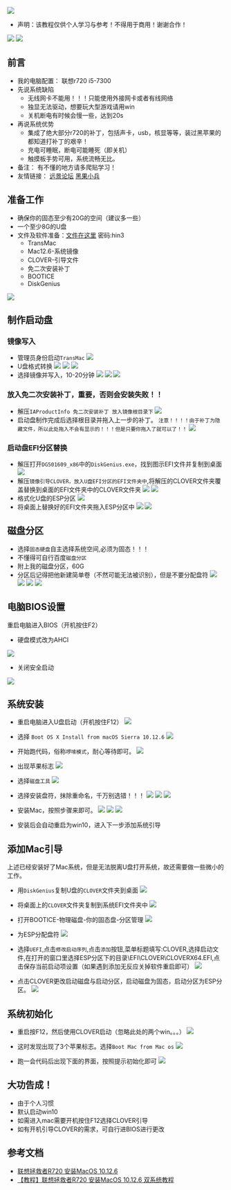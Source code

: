 ![](https://i.loli.net/2018/12/30/5c289373e8dcf.png)

- 声明：该教程仅供个人学习与参考！不得用于商用！谢谢合作！

<!--more-->
![](https://i.loli.net/2018/12/30/5c2893802c1bd.png)
![](https://i.loli.net/2018/12/30/5c28938d3302b.png)

## 前言

- 我的电脑配置：
联想r720 i5-7300
- 先说系统缺陷
    - 无线网卡不能用！！！只能使用外接网卡或者有线网络
    - 独显无法驱动，想要玩大型游戏请用win
    - 关机断电有时候会慢一些，达到20s
- 再说系统优势
    - 集成了绝大部分r720的补丁，包括声卡，usb，核显等等，装过黑苹果的都知道打补丁的艰辛！
    - 充电可睡眠，断电可能睡死（即关机）
    - 触摸板手势可用，系统流畅无比。
- 备注：
有不懂的地方请多爬贴学习！
- 友情链接：
[远景论坛](http://bbs.pcbeta.com/index.php?gid=86)
[黑果小兵](https://blog.daliansky.net/)

## 准备工作
- 确保你的固态至少有20G的空间（建议多一些）
- 一个至少8G的U盘
- 文件及软件准备：[文件在这里](https://pan.baidu.com/s/1KQ_5CeHp_S_tAB6ObytCOg) 
密码:hin3
    - TransMac
    - Mac12.6-系统镜像
    - CLOVER-引导文件
    - 免二次安装补丁
    - BOOTICE
    - DiskGenius

![](https://i.loli.net/2018/12/30/5c289396beb5d.png)

## 制作启动盘

### 镜像写入
- 管理员身份启动`TransMac`
![](https://i.loli.net/2018/12/30/5c2893a00f310.png)
- U盘格式转换
![](https://i.loli.net/2018/12/30/5c2893a7075e5.png)
![](https://i.loli.net/2018/12/30/5c2893ba14efb.png)
![](https://i.loli.net/2018/12/30/5c2893c4e5bc3.png)
- 选择镜像并写入，10-20分钟
![](https://i.loli.net/2018/12/30/5c2893cc33ac1.png)
![](https://i.loli.net/2018/12/30/5c2893d1d56c8.png)
![](https://i.loli.net/2018/12/30/5c2893d9034ee.png)

### 放入免二次安装补丁，重要，否则会安装失败！！
- 解压`IAProductInfo 免二次安装补丁 放入镜像根目录下`
![](https://i.loli.net/2018/12/30/5c2893e3629df.png)
- 启动盘制作完成后选择根目录并拖入上一步的补丁。
`注意！！！！由于补丁为隐藏文件，所以此处拖入不会有显示的！！！但是只要你拖入了就可以了！！`
![](https://i.loli.net/2018/12/30/5c2893eec735c.png)

### 启动盘EFI分区替换
- 解压打开`DG501609_x86`中的`DiskGenius.exe`，找到图示EFI文件并复制到桌面
![](https://i.loli.net/2018/12/30/5c2893f77e6d9.png)
- 解压`镜像引导CLOVER，放入U盘EFI分区的EFI文件夹中`,将解压的CLOVER文件夹覆盖替换到桌面的EFI文件夹中的CLOVER文件夹
![](https://i.loli.net/2018/12/30/5c2893fec2c15.png)
![](https://i.loli.net/2018/12/30/5c28940472399.png)
- 格式化U盘的ESP分区
![](https://i.loli.net/2018/12/30/5c28940fab105.png)
- 将桌面上替换好的EFI文件夹拖入ESP分区中
![](https://i.loli.net/2018/12/30/5c289416a86f3.png)
![](https://i.loli.net/2018/12/30/5c28941fd66bb.png)

## 磁盘分区
- 选择`固态硬盘`自主选择系统空间,必须为固态！！！
- 不懂得可自行百度`磁盘分区`
- 附上我的磁盘分区，60G
- 分区后记得把他新建简单卷（不然可能无法被识别），但是不要分配盘符
![](https://i.loli.net/2018/12/30/5c289428a8cd9.png)
![](https://i.loli.net/2018/12/30/5c2894308ff94.png)
![](https://i.loli.net/2018/12/30/5c289436e075f.png)
![](https://i.loli.net/2018/12/30/5c28943f03ad9.png)

## 电脑BIOS设置
 重启电脑进入BIOS（开机按住F2）

- 硬盘模式改为AHCI

![](https://i.loli.net/2018/12/30/5c289561d2374.png)

- 关闭安全启动


![](https://i.loli.net/2018/12/30/5c289588481ba.png)

## 系统安装
- 重启电脑进入U盘启动（开机按住F12）
![](https://i.loli.net/2018/12/30/5c2895961d33d.png)
- 选择 `Boot OS X Install from macOS Sierra 10.12.6`
![](https://i.loli.net/2018/12/30/5c2895a5c44e4.png)

- 开始跑代码，俗称`啰嗦模式`，耐心等待即可。
![](https://i.loli.net/2018/12/30/5c2895b27727f.png)

- 出现苹果标志
![](https://i.loli.net/2018/12/30/5c2895bc720c7.png)

- 选择`磁盘工具`
![](https://i.loli.net/2018/12/30/5c2895c9d55b1.png)

- 选择安装盘符，抹除重命名，千万别选错！！！
![](https://i.loli.net/2018/12/30/5c289607ac002.png)
![](https://i.loli.net/2018/12/30/5c289613dc296.png)
![](https://i.loli.net/2018/12/30/5c289629733e6.png)

- 安装Mac，按照步骤来即可。
![](https://i.loli.net/2018/12/30/5c289637a6e8e.png)
![](https://i.loli.net/2018/12/30/5c28964346e86.png)
![](https://i.loli.net/2018/12/30/5c2896519ee07.png)
- 安装后会自动重启为win10，进入下一步添加系统引导

## 添加Mac引导
上述已经安装好了Mac系统，但是无法脱离U盘打开系统，故还需要做一些微小的工作。
- 用`DiskGenius`复制U盘的`CLOVER`文件夹到桌面
![](https://i.loli.net/2018/12/30/5c2896689d6aa.png)

- 将桌面上的`CLOVER`文件夹复制到系统EFI文件夹中
![](https://i.loli.net/2018/12/30/5c289670284d3.png)

- 打开BOOTICE-物理磁盘-你的固态盘-分区管理
![](https://i.loli.net/2018/12/30/5c28967cb51d7.png)

- 为ESP分配盘符
![](https://i.loli.net/2018/12/30/5c28ce7c72fbd.png)

- 选择`UEFI`,点击`修改启动序列`,点击`添加`按钮,菜单标题填写:CLOVER,选择启动文件,在打开的窗口里选择ESP分区下的目录\EFI\CLOVER\CLOVERX64.EFI,点击保存当前启动项设置（如果遇到添加无反应关掉软件重启即可）
![](https://i.loli.net/2018/12/30/5c28ce9befb10.png)

- 点击CLOVER更改启动磁盘与启动分区，启动磁盘为固态，启动分区为ESP分区。
![](https://i.loli.net/2018/12/30/5c28cea39571c.png)

## 系统初始化
- 重启按F12，然后使用CLOVER启动（忽略此处的两个win。。。）
![](https://i.loli.net/2018/12/30/5c28cf6b1e397.png)


- 这时发现出现了3个苹果标志。选择`Boot Mac from Mac os`
![](https://i.loli.net/2018/12/30/5c28cf88ac606.png)

- 跑一会代码后出现下面的界面，按照提示初始化即可
![](https://i.loli.net/2018/12/30/5c28cf99c81c9.png)

## 大功告成！
- 由于个人习惯
- 默认启动win10
- 如需进入mac需要开机按住F12选择CLOVER引导
- 如有开机引导CLOVER的需求，可自行进BIOS进行更改

## 参考文档
- [联想拯救者R720 安装MacOS 10.12.6](https://biantan.org/728.html)
- [【教程】联想拯救者R720 安装MacOS 10.12.6 双系统教程](http://tieba.baidu.com/p/5521219636)